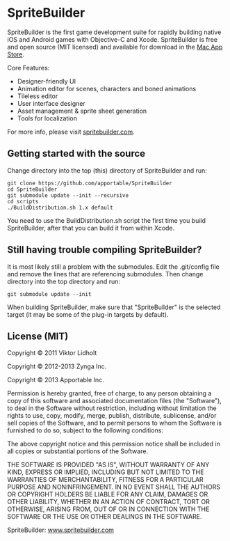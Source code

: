 # SpriteBuilder

SpriteBuilder is the first game development suite for rapidly building native iOS and Android games with Objective-C and Xcode. SpriteBuilder is free and open source (MIT licensed) and available for download in the [Mac App Store](https://itunes.apple.com/us/app/spritebuilder/id784912885?mt=12).

Core Features:

* Designer-friendly UI
* Animation editor for scenes, characters and boned animations
* Tileless editor
* User interface designer
* Asset management & sprite sheet generation
* Tools for localization

For more info, please visit [spritebuilder.com](http://spritebuilder.com).

## Getting started with the source

Change directory into the top (this) directory of SpriteBuilder and run:

    git clone https://github.com/apportable/SpriteBuilder
    cd SpriteBuilder
    git submodule update --init --recursive
    cd scripts
    ./BuildDistribution.sh 1.x default

You need to use the BuildDistribution.sh script the first time you build SpriteBuilder, after that you can build it from within Xcode.

## Still having trouble compiling SpriteBuilder?

It is most likely still a problem with the submodules. Edit the .git/config file and remove the lines that are referencing submodules. Then change directory into the top directory and run:

    git submodule update --init

When building SpriteBuilder, make sure that "SpriteBuilder" is the selected target (it may be some of the plug-in targets by default).

## License (MIT)
Copyright © 2011 Viktor Lidholt

Copyright © 2012-2013 Zynga Inc.

Copyright © 2013 Apportable Inc.

Permission is hereby granted, free of charge, to any person obtaining a copy of this software and associated documentation files (the "Software"), to deal in the Software without restriction, including without limitation the rights to use, copy, modify, merge, publish, distribute, sublicense, and/or sell copies of the Software, and to permit persons to whom the Software is furnished to do so, subject to the following conditions:

The above copyright notice and this permission notice shall be included in all copies or substantial portions of the Software.

THE SOFTWARE IS PROVIDED "AS IS", WITHOUT WARRANTY OF ANY KIND, EXPRESS OR IMPLIED, INCLUDING BUT NOT LIMITED TO THE WARRANTIES OF MERCHANTABILITY, FITNESS FOR A PARTICULAR PURPOSE AND NONINFRINGEMENT. IN NO EVENT SHALL THE AUTHORS OR COPYRIGHT HOLDERS BE LIABLE FOR ANY CLAIM, DAMAGES OR OTHER LIABILITY, WHETHER IN AN ACTION OF CONTRACT, TORT OR OTHERWISE, ARISING FROM, OUT OF OR IN CONNECTION WITH THE SOFTWARE OR THE USE OR OTHER DEALINGS IN THE SOFTWARE.

SpriteBuilder: www.spritebuilder.com
